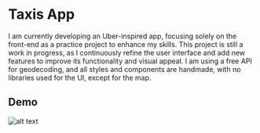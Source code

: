 # Taxis App

I am currently developing an Uber-inspired app, focusing solely on the front-end as a practice project to enhance my skills. This project is still a work in progress, as I continuously refine the user interface and add new features to improve its functionality and visual appeal. I am using a free API for geodecoding, and all styles and components are handmade, with no libraries used for the UI, except for the map.

## Demo

![alt text](/docs/example.gif)
